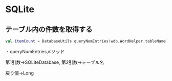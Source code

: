 # SQLite
## テーブル内の件数を取得する

```kotlin
val itemCount = DatabaseUtils.queryNumEntries(wdb,WordHelper.tableName)
```

・queryNumEntriesメソッド

第1引数→SQLiteDatabase, 第2引数→テーブル名

戻り値→Long
